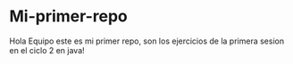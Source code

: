 # Mi-primer-repo

Hola Equipo este es mi primer repo, son los ejercicios de la primera sesion en el ciclo 2 en java!

